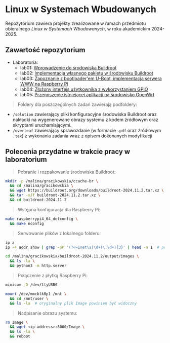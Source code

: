 # Linux w Systemach Wbudowanych

Repozytorium zawiera projekty zrealizowane w ramach przedmiotu obieralnego _Linux w Systemach Wbudowanych_, w roku akademickim 2024-2025.

## Zawartość repozytorium

- Laboratoria:
  - lab01: [Wprowadzenie do środowiska Buildroot](https://github.com/adamgracikowski/LINSW/tree/main/lab01)
  - lab02: [Implementacja własnego pakietu w środowisku Buildroot](https://github.com/adamgracikowski/LINSW/tree/main/lab02)
  - lab03: [Zapoznanie z bootloader'em U-Boot, implementacja serwera WWW na Raspberry Pi](https://github.com/adamgracikowski/LINSW/tree/main/lab03)
  - lab04: [Złożony interfejs użytkownika z wykorzystaniem GPIO](https://github.com/adamgracikowski/LINSW/tree/main/lab04)
  - lab05: [Przenoszenie istniejącej aplikacji na środowisko OpenWrt](https://github.com/adamgracikowski/LINSW/tree/main/lab05)

> Foldery dla poszczególnych zadań zawierają podfoldery:

- `/solution` zawierający pliki konfiguracyjne środowiska Buildroot oraz nakładki na wygenerowane obrazy systemu z kodem źródłowym oraz skryptami uruchamiającymi.
- `/overleaf` zawierający sprawozdanie (w formacie `.pdf` oraz źródłowym `.tex`) z wykonania zadania wraz z opisem dokonanych modyfikacji

## Polecenia przydatne w trakcie pracy w laboratorium

> Pobranie i rozpakowanie środowiska Buildroot:

```bash
mkdir -p /malina/gracikowskia/ccache-br \
  && cd /malina/gracikowskia \
  && wget https://buildroot.org/downloads/buildroot-2024.11.2.tar.xz \
  && tar -xJf buildroot-2024.11.2.tar.xz \
  && cd buildroot-2024.11.2
```

> Wstępna konfiguracja dla Raspberry Pi:

```bash
make raspberrypi4_64_defconfig \
  && make nconfig
```

> Serwowanie plików z lokalnego folderu:

```bash
ip a
ip -4 addr show | grep -oP '(?<=inet\s)\d+(\.\d+){3}' | head -n 1  # pobranie tylko adresu

cd /malina/gracikowskia/buildroot-2024.11.2/output/images \
  && ls -la \
  && python3 -m http.server
```

> Połączenie z płytką Raspberry Pi:

```bash
minicom -D /dev/ttyUSB0

mount /dev/mmcblk0p1 /mnt \
  && cd /mnt/user \
  && ls -la  # oryginalny plik Image powinien być widoczny
```

> Nadpisanie obrazu systemu:

```bash
rm Image \
  && wget <ip-address>:8000/Image \
  && ls -la \
  && reboot
```
